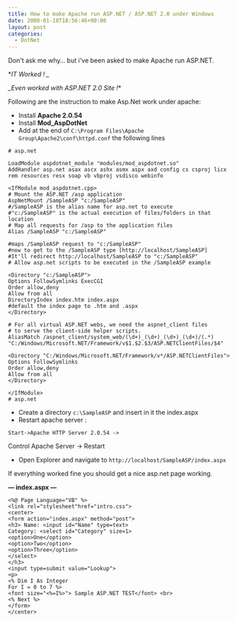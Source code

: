 ```yaml
---
title: How to make Apache run ASP.NET / ASP.NET 2.0 under Windows
date: 2008-01-18T18:56:46+00:00
layout: post
categories:
  - DotNet
---
```

Don't ask me why… but i've been asked to make Apache run ASP.NET.

**IT Worked ! _*

*_Even worked with ASP.NET 2.0 Site !**

Following are the instruction to make Asp.Net work under apache:

* Install **Apache 2.0.54**
* Install **Mod_AspDotNet**
* Add at the end of `C:\Program Files\Apache Group\Apache2\conf\httpd.conf` the following lines
<!--more-->

```
# asp.net

LoadModule aspdotnet_module "modules/mod_aspdotnet.so"
AddHandler asp.net asax ascx ashx asmx aspx axd config cs csproj licx rem resources resx soap vb vbproj vsdisco webinfo

<IfModule mod_aspdotnet.cpp>
# Mount the ASP.NET /asp application
AspNetMount /SampleASP "c:/SampleASP"
#/SampleASP is the alias name for asp.net to execute
#"c:/SampleASP" is the actual execution of files/folders in that location
# Map all requests for /asp to the application files
Alias /SampleASP "c:/SampleASP"

#maps /SampleASP request to "c:/SampleASP"
#now to get to the /SampleASP type [http://localhost/SampleASP]
#It'll redirect http://localhost/SampleASP to "c:/SampleASP"
# Allow asp.net scripts to be executed in the /SampleASP example

<Directory "c:/SampleASP">
Options FollowSymlinks ExecCGI
Order allow,deny
Allow from all
DirectoryIndex index.htm index.aspx
#default the index page to .htm and .aspx
</Directory>

# For all virtual ASP.NET webs, we need the aspnet_client files
# to serve the client-side helper scripts.
AliasMatch /aspnet_client/system_web/(\d+)_(\d+)_(\d+)_(\d+)/(.*) "C:/Windows/Microsoft.NET/Framework/v$1.$2.$3/ASP.NETClientFiles/$4"

<Directory "C:/Windows/Microsoft.NET/Framework/v*/ASP.NETClientFiles">
Options FollowSymlinks
Order allow,deny
Allow from all
</Directory>

</IfModule>
# asp.net
```

* Create a directory `c:\SampleASP` and insert in it the index.aspx
* Restart apache server :
```
Start->Apache HTTP Server 2.0.54 ->
```
Control Apache Server -> Restart
* Open Explorer and navigate to `http://localhost/SampleASP/index.aspx`

If everything worked fine you should get a nice asp.net page working.

**— index.aspx —**
```
<%@ Page Language="VB" %>
<link rel="stylesheet"href="intro.css">
<center>
<form action="index.aspx" method="post">
<h3> Name: <input id="Name" type=text>
Category: <select id="Category" size=1>
<option>One</option>
<option>Two</option>
<option>Three</option>
</select>
</h3>
<input type=submit value="Lookup">
<p>
<% Dim I As Integer
For I = 0 to 7 %>
<font size="<%=I%>"> Sample ASP.NET TEST</font> <br>
<% Next %>
</form>
</center>
```
